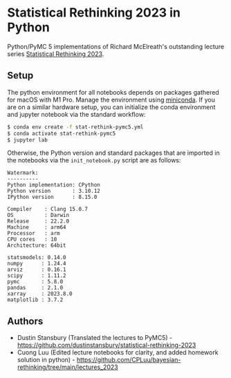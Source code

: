 # Statistical Rethinking 2023 in Python
Python/PyMC 5 implementations of Richard McElreath's outstanding lecture series [Statistical Rethinking 2023](https://www.youtube.com/playlist?list=PLDcUM9US4XdPz-KxHM4XHt7uUVGWWVSus).


## Setup
The python environment for all notebooks depends on packages gathered for macOS with M1 Pro. Manage the environment using [miniconda](https://docs.conda.io/en/latest/miniconda.html). If you are on a similar hardware setup, you can initialize the conda environment and jupyter notebook via the standard workflow:

```bash
$ conda env create -f stat-rethink-pymc5.yml
$ conda activate stat-rethink-pymc5
$ jupyter lab 
```


Otherwise, the Python version and standard packages that are imported in the notebooks via the `init_notebook.py` script are as follows:

```
Watermark:
----------
Python implementation: CPython
Python version       : 3.10.12
IPython version      : 8.15.0

Compiler    : Clang 15.0.7 
OS          : Darwin
Release     : 22.2.0
Machine     : arm64
Processor   : arm
CPU cores   : 10
Architecture: 64bit

statsmodels: 0.14.0
numpy      : 1.24.4
arviz      : 0.16.1
scipy      : 1.11.2
pymc       : 5.8.0
pandas     : 2.1.0
xarray     : 2023.8.0
matplotlib : 3.7.2
```

## Authors
- Dustin Stansbury (Translated the lectures to PyMC5) - https://github.com/dustinstansbury/statistical-rethinking-2023
- Cuong Luu (Edited lecture notebooks for clarity, and added homework solution in python) - https://github.com/CPLuu/bayesian-rethinking/tree/main/lectures_2023
